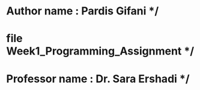 # Author name : Pardis Gifani */
# file Week1_Programming_Assignment */
# Professor name : Dr. Sara Ershadi */
